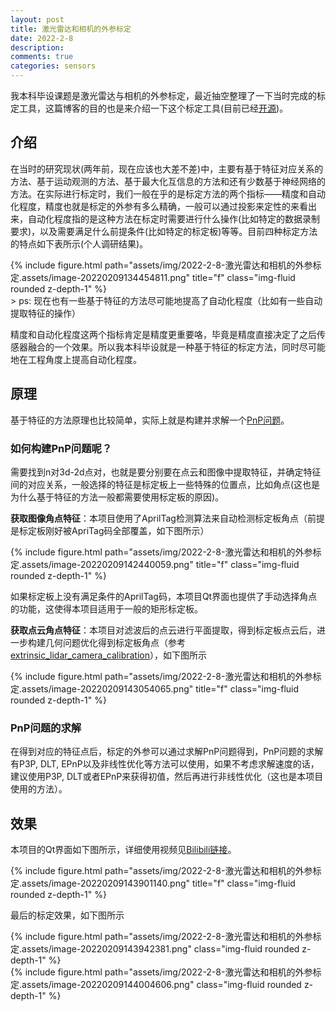 ```yaml
---
layout: post
title: 激光雷达和相机的外参标定
date: 2022-2-8 
description: 
comments: true
categories: sensors
---
```

我本科毕设课题是激光雷达与相机的外参标定，最近抽空整理了一下当时完成的标定工具，这篇博客的目的也是来介绍一下这个标定工具(目前已经[开源](https://github.com/HITSZ-NRSL/lidar_camera_calibrator))。

## 介绍

在当时的研究现状(两年前，现在应该也大差不差)中，主要有基于特征对应关系的方法、基于运动观测的方法、基于最大化互信息的方法和还有少数基于神经网络的方法。在实际进行标定时，我们一般在乎的是标定方法的两个指标——精度和自动化程度，精度也就是标定的外参有多么精确，一般可以通过投影来定性的来看出来，自动化程度指的是这种方法在标定时需要进行什么操作(比如特定的数据录制要求)，以及需要满足什么前提条件(比如特定的标定板)等等。目前四种标定方法的特点如下表所示(个人调研结果)。

<div class="row">
    <div class="col-sm mt-3 mt-md-0">
        {% include figure.html path="assets/img/2022-2-8-激光雷达和相机的外参标定.assets/image-20220209134454811.png" title="f" class="img-fluid rounded z-depth-1" %}
    </div>
</div>
> ps: 现在也有一些基于特征的方法尽可能地提高了自动化程度（比如有一些自动提取特征的操作）

精度和自动化程度这两个指标肯定是精度更重要咯，毕竟是精度直接决定了之后传感器融合的一个效果。所以我本科毕设就是一种基于特征的标定方法，同时尽可能地在工程角度上提高自动化程度。

## 原理

基于特征的方法原理也比较简单，实际上就是构建并求解一个[PnP问题](https://en.wikipedia.org/wiki/Perspective-n-Point)。

### 如何构建PnP问题呢？

需要找到n对3d-2d点对，也就是要分别要在点云和图像中提取特征，并确定特征间的对应关系，一般选择的特征是标定板上一些特殊的位置点，比如角点(这也是为什么基于特征的方法一般都需要使用标定板的原因)。

**获取图像角点特征**：本项目使用了AprilTag检测算法来自动检测标定板角点（前提是标定板刚好被ApriTag码全部覆盖，如下图所示）

<div class="row">
    <div class="col-sm mt-3 mt-md-0">
        {% include figure.html path="assets/img/2022-2-8-激光雷达和相机的外参标定.assets/image-20220209142440059.png" title="f" class="img-fluid rounded z-depth-1" %}
    </div>
</div>

如果标定板上没有满足条件的AprilTag码，本项目Qt界面也提供了手动选择角点的功能，这使得本项目适用于一般的矩形标定板。

**获取点云角点特征**：本项目对滤波后的点云进行平面提取，得到标定板点云后，进一步构建几何问题优化得到标定板角点（参考[extrinsic_lidar_camera_calibration](https://github.com/UMich-BipedLab/extrinsic_lidar_camera_calibration)），如下图所示

<div class="row">
    <div class="col-sm mt-3 mt-md-0">
        {% include figure.html path="assets/img/2022-2-8-激光雷达和相机的外参标定.assets/image-20220209143054065.png" title="f" class="img-fluid rounded z-depth-1" %}
    </div>
</div>

### PnP问题的求解

在得到对应的特征点后，标定的外参可以通过求解PnP问题得到，PnP问题的求解有P3P, DLT, EPnP以及非线性优化等方法可以使用，如果不考虑求解速度的话，建议使用P3P, DLT或者EPnP来获得初值，然后再进行非线性优化（这也是本项目使用的方法）。

##  效果

本项目的Qt界面如下图所示，详细使用视频见[Bilibili链接](https://www.bilibili.com/video/BV1ML4y1s7Rm/)。

<div class="row">
    <div class="col-sm mt-3 mt-md-0">
        {% include figure.html path="assets/img/2022-2-8-激光雷达和相机的外参标定.assets/image-20220209143901140.png" title="f" class="img-fluid rounded z-depth-1" %}
    </div>
</div>

最后的标定效果，如下图所示

<div class="row mt-3">
    <div class="col-sm mt-3 mt-md-0">
        {% include figure.html path="assets/img/2022-2-8-激光雷达和相机的外参标定.assets/image-20220209143942381.png" class="img-fluid rounded z-depth-1" %}
    </div>
    <div class="col-sm mt-3 mt-md-0">
        {% include figure.html path="assets/img/2022-2-8-激光雷达和相机的外参标定.assets/image-20220209144004606.png" class="img-fluid rounded z-depth-1" %}
    </div>
</div>